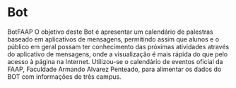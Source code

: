 # Bot
BotFAAP
O objetivo deste Bot é apresentar um calendário de palestras baseado em aplicativos de mensagens, permitindo assim que alunos e o público em geral possam ter conhecimento das próximas atividades através do aplicativo de mensagens, onde a visualização é mais rápida do que pelo acesso à página na Internet.
Utilizou-se o calendário de eventos oficial da FAAP, Faculdade Armando Alvarez Penteado, para alimentar os dados do BOT com informações de três campus.
